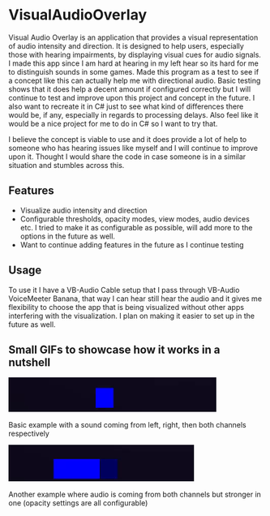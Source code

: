 # VisualAudioOverlay
Visual Audio Overlay is an application that provides a visual representation of audio intensity and direction. It is designed to help users, especially those with hearing impairments, by displaying visual cues for audio signals. I made this app since I am hard at hearing in my left hear so its hard for me to distinguish sounds in some games. Made this program as a test to see if a concept like this can actually help me with directional audio. Basic testing shows that it does help a decent amount if configured correctly but I will continue to test and improve upon this project and concept in the future. I also want to recreate it in C# just to see what kind of differences there would be, if any, especially in regards to processing delays. Also feel like it would be a nice project for me to do in C# so I want to try that.

I believe the concept is viable to use and it does provide a lot of help to someone who has hearing issues like myself and I will continue to improve upon it. Thought I would share the code in case someone is in a similar situation and stumbles across this.

## Features
- Visualize audio intensity and direction
- Configurable thresholds, opacity modes, view modes, audio devices etc. I tried to make it as configurable as possible, will add more to the options in the future as well.
- Want to continue adding features in the future as I continue testing

## Usage
To use it I have a VB-Audio Cable setup that I pass through VB-Audio VoiceMeeter Banana, that way I can hear still hear the audio and it gives me flexibility to choose the app that is being visualized without other apps interfering with the visualization. I plan on making it easier to set up in the future as well.

## Small GIFs to showcase how it works in a nutshell
![GIF1](https://github.com/azanzu786/VisualAudioOverlay/blob/main/GIFs/VisGIF.gif)

Basic example with a sound coming from left, right, then both channels respectively

![GIF2](https://github.com/azanzu786/VisualAudioOverlay/blob/main/GIFs/VisGIF2.gif)

Another example where audio is coming from both channels but stronger in one (opacity settings are all configurable)
